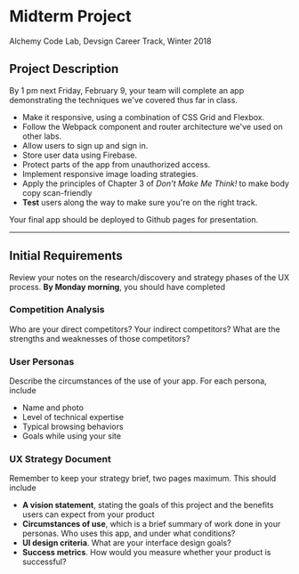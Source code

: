 # Midterm Project

Alchemy Code Lab, Devsign Career Track, Winter 2018

## Project Description

By 1 pm next Friday, February 9, your team will complete an app demonstrating the techniques we've covered thus far in class.

* Make it responsive, using a combination of CSS Grid and Flexbox.
* Follow the Webpack component and router architecture we've used on other labs.
* Allow users to sign up and sign in.
* Store user data using Firebase.
* Protect parts of the app from unauthorized access.
* Implement responsive image loading strategies.
* Apply the principles of Chapter 3 of *Don't Make Me Think!* to make body copy scan-friendly
* **Test** users along the way to make sure you're on the right track.

Your final app should be deployed to Github pages for presentation.

---

## Initial Requirements

Review your notes on the research/discovery and strategy phases of the UX process. **By Monday morning**, you should have completed

### Competition Analysis

Who are your direct competitors? Your indirect competitors? What are the strengths and weaknesses of those competitors?

### User Personas

Describe the circumstances of the use of your app. For each persona, include

* Name and photo
* Level of technical expertise
* Typical browsing behaviors
* Goals while using your site

### UX Strategy Document

Remember to keep your strategy brief, two pages maximum. This should include

* **A vision statement**, stating the goals of this project and the benefits users can expect from your product
* **Circumstances of use**, which is a brief summary of work done in your personas. Who uses this app, and under what conditions?
* **UI design criteria**. What are your interface design goals?
* **Success metrics**. How would you measure whether your product is successful?